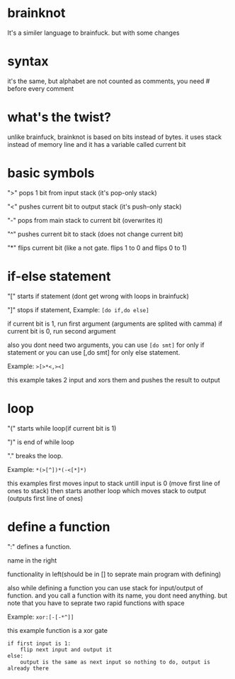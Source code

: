 # brainknot
It's a similer language to brainfuck. but with some changes

# syntax
it's the same, but alphabet are not counted as comments, you need # before every comment

# what's the twist?
unlike brainfuck, brainknot is based on bits instead of bytes.
it uses stack instead of memory line
and it has a variable called current bit

# basic symbols
">" pops 1 bit from input stack (it's pop-only stack)

"<" pushes current bit to output stack (it's push-only stack)

"-" pops from main stack to current bit (overwrites it)

"^" pushes current bit to stack (does not change current bit)

"*" flips current bit (like a not gate. flips 1 to 0 and flips 0 to 1)

# if-else statement
"\[" starts if statement (dont get wrong with loops in brainfuck)

"]" stops if statement, Example: `[do if,do else]`

if current bit is 1, run first argument (arguments are splited with camma)
if current bit is 0, run second argument

also you dont need two arguments, you can use `[do smt]` for only if statement
or you can use [,do smt] for only else statement.

Example: `>[>*<,><]`

this example takes 2 input and xors them and pushes the result to output

# loop
"(" starts while loop(if current bit is 1)

")" is end of while loop

"." breaks the loop.

Example: `*(>[^])*(-<[*]*)`

this examples first moves input to stack untill input is 0 (move first line of ones to stack)
then starts another loop which moves stack to output (outputs first line of ones)

# define a function
":" defines a function.

name in the right

functionality in left(should be in [] to seprate main program with defining)

also while defining a function you can use stack for input/output of function.
and you call a function with its name, you dont need anything.
but note that you have to seprate two rapid functions with space

Example:
`xor:[-[-*^]]`

this example function is a xor gate

    if first input is 1:
        flip next input and output it
    else:
        output is the same as next input so nothing to do, output is already there
